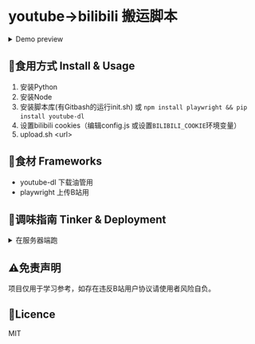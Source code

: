 # youtube->bilibili 搬运脚本

<details>
    <summary>Demo preview</summary>

![Preview](docs/preview.gif)
</details>

## 🍔食用方式 Install & Usage
1. 安装Python
2. 安装Node
3. 安装脚本库(有Gitbash的运行init.sh) 或 `npm install playwright && pip install youtube-dl`
4. 设置bilibili cookies（编辑config.js 或设置`BILIBILI_COOKIE`环境变量）
5. upload.sh \<url\>
## 🍱食材 Frameworks
- youtube-dl 下载油管用
- playwright 上传B站用
## 🧂调味指南 Tinker & Deployment
<details>
    <summary>在服务器端跑</summary>

默认是Windows上显示浏览器，其他系统不显示（Headless）。

需要设置环境变量`BILIBILI_COOKIE`

使用例：
```
upload.sh https://www.youtube.com/watch?v=aAmP-WcI6dg
```
</details>

## ⚠免责声明
项目仅用于学习参考，如存在违反B站用户协议请使用者风险自负。

## 📜Licence
MIT

